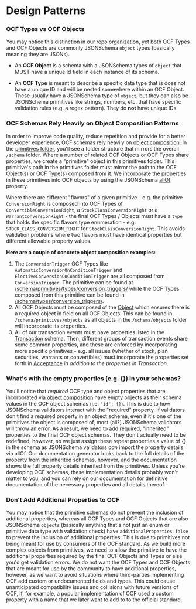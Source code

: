 # Design Patterns

### OCF Types vs OCF Objects

You may notice this distinction in our repo organization, yet both OCF Types and
OCF Objects are commonly JSONSchema `object` types (basically meaning they are
JSONs).

-   An **OCF Object** is a schema with a JSONSchema types of `object` that MUST
    have a unique Id field in each instance of its schema.

-   An **OCF Type** is meant to describe a specific data type that is does not
    have a unique ID and will be nested somewhere within an OCF Object. These
    usually have a JSONSchema type of `object`, but they can also be JSONSchema
    primitives like strings, numbers, etc. that have specific validation rules
    (e.g. a regex pattern). They do **not** have unique IDs.

### OCF Schemas Rely Heavily on Object Composition Patterns

In order to improve code quality, reduce repetition and provide for a better
developer experience, OCF schemas rely heavily on
[object composition](https:/en.wikipedia.org/wiki/Object_composition). In the
[primitives folder](https://github.com/Open-Cap-Table-Coalition/Open-Cap-Format-OCF/tree/main/schema/primitives),
you'll see a folder structure that mirrors the overall `/schema` folder. Where a
number of related OCF Objects or OCF Types share properties, we create a
"primitive" object in this primitives folder. This primitive's path in the
primitives folder must mirror the path to the OCF Object(s) or OCF Type(s)
composed from it. We incorporate the properties in these primitives into OCF
objects by using the JSONSchema
[allOf](https:/json-schema.org/understanding-json-schema/reference/combining.html)
property.

Where there are different "flavors" of a given primitive - e.g. the primitive
`ConversionRight` is composed into OCF Types of `ConvertibleConversionRight`, a
`StockClassConversionRight` or a `WarrantConversionRight` - the final OCF Types
/ Objects must have a `type` that holds the specific flavors type enumeration -
e.g. `STOCK_CLASS_CONVERSION_RIGHT` for `StockClassConversionRight`. This avoids
validation problems where two flavors must have identical properties but
different allowable property values.

**Here are a couple of concrete object composition examples:**

1. The `ConversionTrigger` OCF Types like
   `AutomaticConversionOnConditionTrigger` and
   `ElectiveConversionOnConditionTrigger` are all composed from
   `ConversionTrigger`. The primitive can be found at
   [/schema/primitives/types/conversion_triggers/](https://github.com/Open-Cap-Table-Coalition/Open-Cap-Format-OCF/tree/main/schema/primitives/types/conversion_triggers)
   while the OCF Types composed from this primitive can be found in
   [/schema/types/conversion_triggers/](https://github.com/Open-Cap-Table-Coalition/Open-Cap-Format-OCF/tree/main/schema/types/conversion_triggers).
2. All OCF Objects must be composed of the
   [Object](../schema_markdown/schema/primitives/objects/Object.md) which
   ensures there is a required object id field on all OCF Objects. This can be
   found in `/schema/primitives/objects` as all objects in the `/schema/objects`
   folder will incorporate its properties.
3. All of our transaction events must have properties listed in the
   [Transaction](../schema_markdown/schema/primitives/objects/transactions/Transaction.md)
   schema. Then, different groups of transaction events share some common
   properties, and these are enforced by incorporating more specific
   primitives - e.g. all issues (whether of stock, plan securities, warrants or
   convertibles) must incorporate the properties set forth in
   [Acceptance](../schema_markdown/schema/primitives/objects/transactions/acceptance/Acceptance.md)
   _in addition to the properties in Transaction_.

### What's with the empty properties (e.g. {}) in your schemas?

You'll notice that _required_ OCF type and object properties that are
incorporated via [object composition](###schema-composition-explained) have
empty objects as their schema values in the OCF object schemas (i.e.
`"id": {}`). This is due to how JSONSchema validators interact with the
"required" property. If validators don't find a required property in an object
schema, even if it's one of the primitives the object is composed of, most
(all?) JSONSchema validators will throw an error. As a result, we need to add
required, "inherited" properties to the final OCF object schemas. They don't
actually need to be redefined, however, so we just assign these repeat
properties a value of {} in the schema as JSONSchema validators _can_ import the
property details via allOf. Our documentation generator looks back to the full
details of the property from the inherited schemas, however, and the
documentation shows the full property details inherited from the primitives.
Unless you're developing OCF schemas, these implementation details probably
won't matter to you, and you can rely on our documentation for definitive
documentation of the necessary properties and all details thereof.

### Don't Add Additional Properties to OCF

You may notice that the primitive schemas do not prevent the inclusion of
additional properties, whereas all OCF Types and OCF Objects that are also
JSONSchema `objects` (basically anything that's not just an enum or primitive
data type with validation check) have `additionalProperties`: `false` to prevent
the inclusion of additional properties. This is due to primitives not being
meant for use by consumers of the OCF standard. As we build more complex objects
from primitives, we need to allow the primitive to have the additional
properties required by the final OCF Objects and Types or else you'd get
validation errors. We do not want the OCF Types and OCF Objects that are meant
for use by the community to have additional properties, however, as we want to
avoid situations where third-parties implementing OCF add custom or undocumented
fields and types. This could cause unanticipated compatibility issues and
collisions with future versions of OCF, if, for example, a popular
implementation of OCF used a custom property with a name that we later want to
add to to the official standard.
